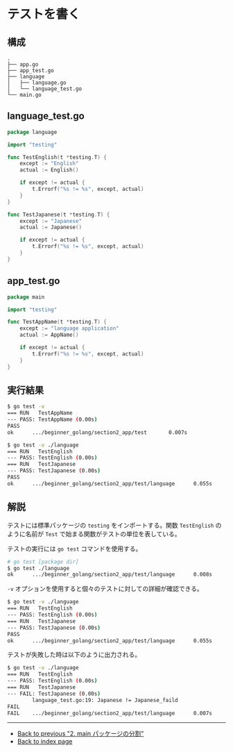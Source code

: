 # テストを書く

## 構成

```test
.
├── app.go
├── app_test.go
├── language
│   ├── language.go
│   └── language_test.go
└── main.go
```

## language_test.go

<!-- markdownlint-disable MD010 -->

```go
package language

import "testing"

func TestEnglish(t *testing.T) {
	except := "English"
	actual := English()

	if except != actual {
		t.Errorf("%s != %s", except, actual)
	}
}

func TestJapanese(t *testing.T) {
	except := "Japanese"
	actual := Japanese()

	if except != actual {
		t.Errorf("%s != %s", except, actual)
	}
}
```

<!-- markdownlint-enable MD010 -->

## app_test.go

<!-- markdownlint-disable MD010 -->

```go
package main

import "testing"

func TestAppName(t *testing.T) {
	except := "language application"
	actual := AppName()

	if except != actual {
		t.Errorf("%s != %s", except, actual)
	}
}
```

<!-- markdownlint-enable MD010 -->

## 実行結果

```bash
$ go test -v
=== RUN   TestAppName
--- PASS: TestAppName (0.00s)
PASS
ok      .../beginner_golang/section2_app/test       0.007s

$ go test -v ./language
=== RUN   TestEnglish
--- PASS: TestEnglish (0.00s)
=== RUN   TestJapanese
--- PASS: TestJapanese (0.00s)
PASS
ok      .../beginner_golang/section2_app/test/language      0.055s
```

## 解説

テストには標準パッケージの `testing` をインポートする。関数 `TestEnglish` のように名前が `Test` で始まる関数がテストの単位を表している。

テストの実行には `go test` コマンドを使用する。

```bash
# go test [package dir]
$ go test ./language
ok      .../beginner_golang/section2_app/test/language      0.008s
```

`-v` オプションを使用すると個々のテストに対しての詳細が確認できる。

```bash
$ go test -v ./language
=== RUN   TestEnglish
--- PASS: TestEnglish (0.00s)
=== RUN   TestJapanese
--- PASS: TestJapanese (0.00s)
PASS
ok      .../beginner_golang/section2_app/test/language      0.055s
```

テストが失敗した時は以下のように出力される。

```bash
$ go test -v ./language
=== RUN   TestEnglish
--- PASS: TestEnglish (0.00s)
=== RUN   TestJapanese
--- FAIL: TestJapanese (0.00s)
        language_test.go:19: Japanese != Japanese_faild
FAIL
FAIL    .../beginner_golang/section2_app/test/language      0.007s
```

***

* [Back to previous "2. main パッケージの分割"](./split_main.md)
* [Back to index page](../README.md)
